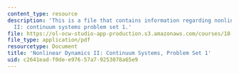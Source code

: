 ```yaml
---
content_type: resource
description: 'This is a file that contains information regarding nonlinear dynamics
  II: continuum systems problem set 1.'
file: https://ol-ocw-studio-app-production.s3.amazonaws.com/courses/18-354j-nonlinear-dynamics-ii-continuum-systems-spring-2015/c2641eadf0dee97657a79253078a65e9_MIT18_354JS15_PSet1.pdf
file_type: application/pdf
resourcetype: Document
title: 'Nonlinear Dynamics II: Continuum Systems, Problem Set 1'
uid: c2641ead-f0de-e976-57a7-9253078a65e9
---
```

